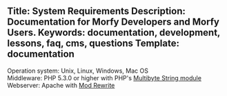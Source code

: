 Title: System Requirements
Description: Documentation for Morfy Developers and Morfy Users.
Keywords: documentation, development, lessons, faq, cms, questions
Template: documentation
----

Operation system: Unix, Linux, Windows, Mac OS  
Middleware: PHP 5.3.0 or higher with PHP's [Multibyte String module](http://php.net/mbstring)   
Webserver: Apache with [Mod Rewrite](http://httpd.apache.org/docs/current/mod/mod_rewrite.html)  